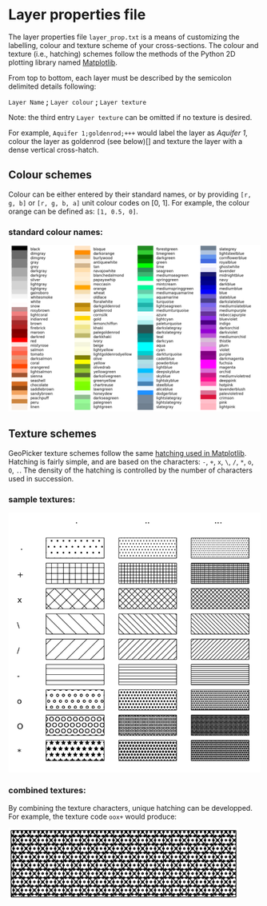 # Layer properties file

The layer properties file `layer_prop.txt` is a means of customizing the labelling, colour and texture scheme of your cross-sections. The colour and texture (i.e., hatching) schemes follow the methods of the Python 2D plotting library named [Matplotlib](http://matplotlib.org).

From top to bottom, each layer must be described by the semicolon delimited details following:

`Layer Name` **;** `Layer colour` **;** `Layer texture`

Note: the third entry `Layer texture` can be omitted if no texture is desired.

For example, `Aquifer 1;goldenrod;+++` would label the layer as _Aquifer 1_, colour the layer as goldenrod (see below)[] and texture the layer with a dense vertical cross-hatch.

## Colour schemes

Colour can be either entered by their standard names, or by providing `[r, g, b]` or `[r, g, b, a]` unit colour codes on [0, 1]. For example, the colour orange can be defined as: `[1, 0.5, 0]`.

### standard colour names:

![standard named colours](/doc/images/colours_1.png)

## Texture schemes

GeoPicker texture schemes follow the same [hatching used in Matplotlib](http://matplotlib.org/examples/pylab_examples/hatch_demo.html). Hatching is fairly simple, and are based on the characters: `-`, `+`, `x`, `\`, `/`, `*`, `o`, `O`, `.`. The density of the hatching is controlled by the number of characters used in succession.

### sample textures:

![standard textures](/doc/images/textures_1.png)

### combined textures:

By combining the texture characters, unique hatching can be developped. For example, the texture code `oox+` would produce: 

![combined texture](/doc/images/textures_2.png)

